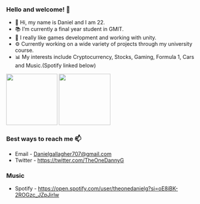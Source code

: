 ### Hello and welcome! 👋
- 🤖 Hi, my name is Daniel and I am 22.
- 📚 I’m currently a final year student in GMIT.
- 🌱 I really like games development and working with unity.
- ⚙️ Currently working on a wide variety of projects through my university course.
- 📊 My interests include Cryptocurrency, Stocks, Gaming, Formula 1, Cars and Music.(Spotify linked below)


<img height="137.3px" src = "https://github-readme-stats.vercel.app/api?username=DanielGallagher6499&&show_icons=true&title_color=00FF00&icon_color=BDB76B&text_color=BDB76B&bg_color=000000"/>
<img height="137.3px" src="https://github-readme-stats.vercel.app/api/top-langs/?username=DanielGallagher6499&hide=html&hide_title=true&hide_border=true&layout=compact&langs_count=7&exclude_repo=comp426&text_color=00FF00&icon_color=BDB76Btheme=vue-dark&bg_color=000000" />
    
### Best ways to reach me 📫
- Email - Danielgallagher707@gmail.com
- Twitter - https://twitter.com/TheOneDannyG

### Music
- Spotify - https://open.spotify.com/user/theonedanielg?si=oE8iBK-2ROGzc_JZpJirlw
